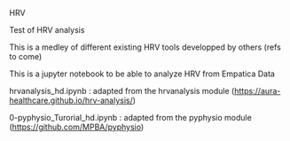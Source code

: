 HRV

Test of HRV analysis

This is a medley of different existing HRV tools developped by others (refs to come)

This is a jupyter notebook to be able to analyze HRV from Empatica Data

hrvanalysis_hd.ipynb : adapted from the hrvanalysis module (https://aura-healthcare.github.io/hrv-analysis/)

0-pyphysio_Turorial_hd.ipynb : adapted from the pyphysio module (https://github.com/MPBA/pyphysio)